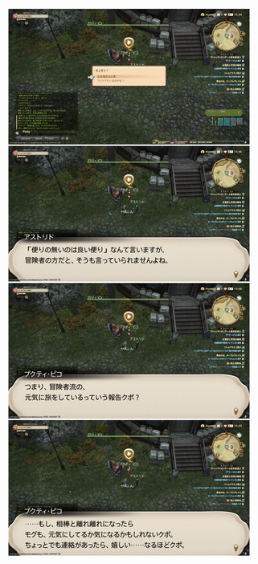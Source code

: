 [![ffxiv_20220210_190301_823.png](./image_j_01_1_thumb/ffxiv_20220210_190301_823.png.thumb.jpg)](./image_j_01\1/ffxiv_20220210_190301_823.png) 
[![ffxiv_20220210_190307_657.png](./image_j_01_1_thumb/ffxiv_20220210_190307_657.png.thumb.jpg)](./image_j_01\1/ffxiv_20220210_190307_657.png) 
[![ffxiv_20220210_190313_190.png](./image_j_01_1_thumb/ffxiv_20220210_190313_190.png.thumb.jpg)](./image_j_01\1/ffxiv_20220210_190313_190.png) 
[![ffxiv_20220210_190314_673.png](./image_j_01_1_thumb/ffxiv_20220210_190314_673.png.thumb.jpg)](./image_j_01\1/ffxiv_20220210_190314_673.png) 
